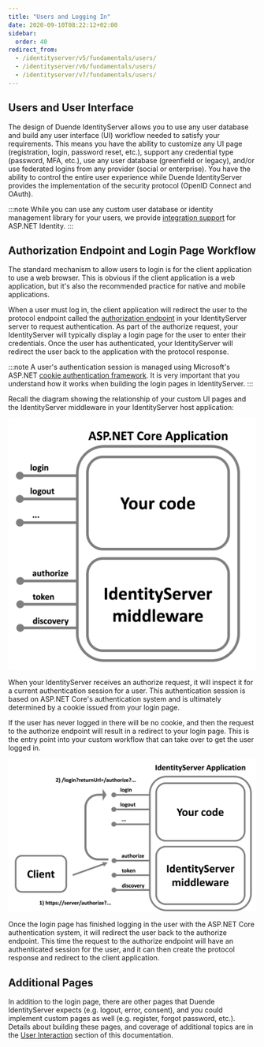 ```yaml
---
title: "Users and Logging In"
date: 2020-09-10T08:22:12+02:00
sidebar:
  order: 40
redirect_from:
  - /identityserver/v5/fundamentals/users/
  - /identityserver/v6/fundamentals/users/
  - /identityserver/v7/fundamentals/users/
---
```


## Users and User Interface

The design of Duende IdentityServer allows you to use any user database and build any user interface (UI) workflow
needed to satisfy your requirements.
This means you have the ability to customize any UI page (registration, login, password reset, etc.), support any
credential type (password, MFA, etc.), use any user database (greenfield or legacy), and/or use federated logins from
any provider (social or enterprise).
You have the ability to control the entire user experience while Duende IdentityServer provides the implementation of
the security protocol (OpenID Connect and OAuth).

:::note
While you can use any custom user database or identity management library for your users, we
provide [integration support](/identityserver/aspnet-identity/) for ASP.NET Identity.
:::

## Authorization Endpoint and Login Page Workflow

The standard mechanism to allow users to login is for the client application to use a web browser.
This is obvious if the client application is a web application, but it's also the recommended practice for native and
mobile applications.

When a user must log in, the client application will redirect the user to the protocol endpoint called
the [authorization endpoint](/identityserver/reference/endpoints/authorize) in your IdentityServer server to request
authentication.
As part of the authorize request, your IdentityServer will typically display a login page for the user to enter their
credentials.
Once the user has authenticated, your IdentityServer will redirect the user back to the application with the protocol
response.

:::note
A user's authentication session is managed using Microsoft's
ASP.NET [cookie authentication framework](https://learn.microsoft.com/en-us/aspnet/core/security/authentication/cookie).
It is very important that you understand how it works when building the login pages in IdentityServer.
:::

Recall the diagram showing the relationship of your custom UI pages and the IdentityServer middleware in your
IdentityServer host application:

![middleware diagram](/src/content/docs/identityserver/v7/overview/images/middleware.png?height=500px)

When your IdentityServer receives an authorize request, it will inspect it for a current authentication session for a
user. This authentication session is based on ASP.NET Core's authentication system and is ultimately determined by a
cookie issued from your login page.

If the user has never logged in there will be no cookie, and then the request to the authorize endpoint will result in a
redirect to your login page. This is the entry point into your custom workflow that can take over to get the user logged
in.

![sign in flow](/src/content/docs/identityserver/v7/ui/images/signin_flow.png?height=500px)

Once the login page has finished logging in the user with the ASP.NET Core authentication system, it will redirect the
user back to the authorize endpoint.
This time the request to the authorize endpoint will have an authenticated session for the user, and it can then create
the protocol response and redirect to the client application.

## Additional Pages

In addition to the login page, there are other pages that Duende IdentityServer expects (e.g. logout, error, consent),
and you could implement custom pages as well (e.g. register, forgot password, etc.).
Details about building these pages, and coverage of additional topics are in the
[User Interaction](/identityserver/ui)
section of this documentation.
